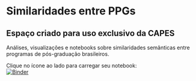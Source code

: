 # Similaridades entre PPGs
## Espaço criado para uso exclusivo da CAPES
Análises, visualizações e notebooks sobre similaridades semânticas entre programas de pós-graduação brasileiros.

Clique no ícone ao lado para carregar seu notebook:  
[![Binder](https://mybinder.org/badge_logo.svg)](https://mybinder.org/v2/gh/alexpuchoa/Similaridades-entre-PPGs/HEAD?filepath=%2Fnotebooks%2FGRAF_PPGs_PPGs.ipynb)
